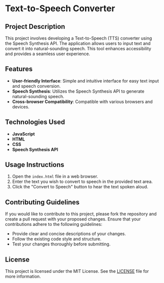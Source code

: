# Text-to-Speech Converter

## Project Description

This project involves developing a Text-to-Speech (TTS) converter using the Speech Synthesis API. The application allows users to input text and convert it into natural-sounding speech. This tool enhances accessibility and provides a seamless user experience.

## Features

- **User-friendly Interface**: Simple and intuitive interface for easy text input and speech conversion.
- **Speech Synthesis**: Utilizes the Speech Synthesis API to generate natural-sounding speech.
- **Cross-browser Compatibility**: Compatible with various browsers and devices.

## Technologies Used

- **JavaScript**
- **HTML**
- **CSS**
- **Speech Synthesis API**

  
## Usage Instructions

1. Open the `index.html` file in a web browser.
2. Enter the text you wish to convert to speech in the provided text area.
3. Click the "Convert to Speech" button to hear the text spoken aloud.

## Contributing Guidelines

If you would like to contribute to this project, please fork the repository and create a pull request with your proposed changes. Ensure that your contributions adhere to the following guidelines:

- Provide clear and concise descriptions of your changes.
- Follow the existing code style and structure.
- Test your changes thoroughly before submitting.

## License

This project is licensed under the MIT License. See the [LICENSE](LICENSE) file for more information.

